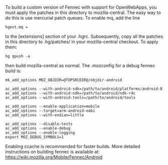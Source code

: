 To build a custom version of Fennec with support for OpenWebApps, you must
apply the patches in this directory to mozilla-central. The easy way to do
this is use mercurial patch queues. To enable mq, add the line

    hgext.mq =

to the [extensions] section of your .hgrc. Subsequently, copy all the patches
in this directory to .hg/patches/ in your mozilla-central checkout.
To apply them:

    hg qpush -a

then build mozilla-central as normal. The .mozconfig for a debug fennec
build is:

    mk_add_options MOZ_OBJDIR=@TOPSRCDIR@/objdir-android

    ac_add_options --with-android-sdk=/path/to/android/platforms/android-8
    ac_add_options --with-android-ndk=/path/to/android/ndk-r4c
    ac_add_options --with-android-tools=/path/to/android/tools

    ac_add_options --enable-application=mobile
    ac_add_options --target=arm-android-eabi
    ac_add_options --with-endian=little

    ac_add_options --disable-tests
    ac_add_options --enable-debug
    ac_add_options --enable-logging
    export MOZ_DEBUG_SYMBOLS=1

Enabling ccache is recommended for faster builds. More detailed instructions
on building fennec is available at: https://wiki.mozilla.org/Mobile/Fennec/Android
